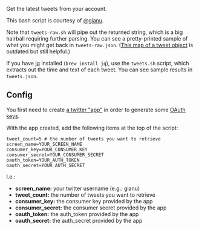Get the latest tweets from your account.

This bash script is courtesy of [@gianu](https://github.com/gianu/latest_tweets).

Note that `tweets-raw.sh` will pipe out the returned string, which is a big
hairball requiring further parsing.  You can see a pretty-printed sample of 
what you might get back in `tweets-raw.json`. ([This map of a tweet
object](https://github.com/joyrexus/sandbox/blob/master/twitter/latest/tweet-map.png) is outdated but still helpful.)

If you have [jq](http://stedolan.github.io/jq/) installed (`brew install jq`), use the `tweets.sh` script, which extracts out the time and text of each tweet.  You can see sample results in `tweets.json`.


## Config

You first need to create [a twitter "app"](https://dev.twitter.com/apps) in order to generate some [OAuth keys](https://dev.twitter.com/docs/auth/oauth/faq). 

With the app created, add the following items at the top of the script:

    tweet_count=5 # the number of tweets you want to retrieve
    screen_name=YOUR_SCREEN_NAME
    consumer_key=YOUR_CONSUMER_KEY
    consumer_secret=YOUR_CONSUMER_SECRET
    oauth_token=YOUR_AUTH_TOKEN
    oauth_secret=YOUR_AUTH_SECRET

I.e.:

* **screen_name:** your twitter username (e.g.: gianu)
* **tweet_count:** the number of tweets you want to retrieve
* **consumer_key:** the consumer key provided by the app
* **consumer_secret:** the consumer secret provided by the app
* **oauth_token:** the auth_token provided by the app
* **oauth_secret:** the auth_secret provided by the app

